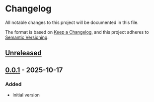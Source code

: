 # Changelog

All notable changes to this project will be documented in this file.

The format is based on [Keep a Changelog](https://keepachangelog.com/en/1.1.0/),
and this project adheres to [Semantic Versioning](https://semver.org/spec/v2.0.0.html).

## [Unreleased]

## [0.0.1] - 2025-10-17

### Added

- Initial version

[Unreleased]: https://github.com/giantswarm/search-mcp/compare/v0.0.1...HEAD
[0.0.1]: https://github.com/giantswarm/search-mcp/releases/tag/v0.0.1
